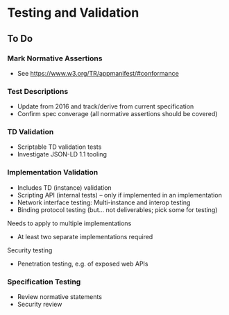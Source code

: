 # Testing and Validation

## To Do

### Mark Normative Assertions
* See https://www.w3.org/TR/appmanifest/#conformance

### Test Descriptions
* Update from 2016 and track/derive from current specification
* Confirm spec converage (all normative assertions should be covered)

### TD Validation
* Scriptable TD validation tests
* Investigate JSON-LD 1.1 tooling

### Implementation Validation
* Includes TD (instance) validation
* Scripting API (internal tests) – only if implemented in an implementation
* Network interface testing: Multi-instance and interop testing
* Binding protocol testing (but... not deliverables; pick some for testing)

Needs to apply to multiple implementations
* At least two separate implementations required

Security testing
* Penetration testing, e.g. of exposed web APIs

### Specification Testing
* Review normative statements
* Security review

